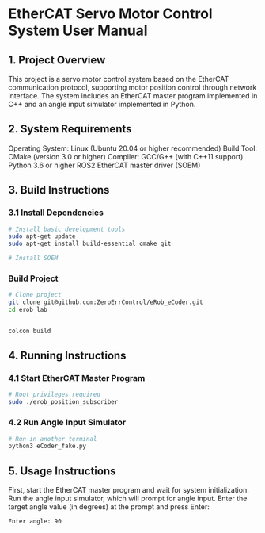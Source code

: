 # EtherCAT Servo Motor Control System User Manual
## 1. Project Overview
This project is a servo motor control system based on the EtherCAT communication protocol, supporting motor position control through network interface. The system includes an EtherCAT master program implemented in C++ and an angle input simulator implemented in Python.
## 2. System Requirements
Operating System: Linux (Ubuntu 20.04 or higher recommended)
Build Tool: CMake (version 3.0 or higher)
Compiler: GCC/G++ (with C++11 support)
Python 3.6 or higher
ROS2
EtherCAT master driver (SOEM)
## 3. Build Instructions
### 3.1 Install Dependencies

```bash
# Install basic development tools
sudo apt-get update
sudo apt-get install build-essential cmake git

# Install SOEM
```
### Build Project

```bash
# Clone project
git clone git@github.com:ZeroErrControl/eRob_eCoder.git
cd erob_lab


colcon build
```

## 4. Running Instructions
### 4.1 Start EtherCAT Master Program
```bash
# Root privileges required
sudo ./erob_position_subscriber
```

### 4.2 Run Angle Input Simulator

```bash
# Run in another terminal
python3 eCoder_fake.py
```

## 5. Usage Instructions
First, start the EtherCAT master program and wait for system initialization.
Run the angle input simulator, which will prompt for angle input.
Enter the target angle value (in degrees) at the prompt and press Enter:

```bash
Enter angle: 90
```
